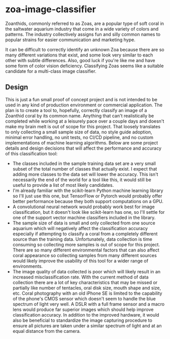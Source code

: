 # zoa-image-classifier
Zoanthids, commonly referred to as Zoas, are a popular type of soft coral in the saltwater aquarium industry that come in a wide variety of colors and patterns. The industry collectively assigns fun and silly common names to popular strains for easier communication and marketing hype.

It can be difficult to correctly identify an unknown Zoa because there are so many different variations that exist, and some look very similar to each other with subtle differences. Also, good luck if you're like me and have some form of color vision deficiency. Classifying Zoas seems like a suitable candidate for a multi-class image classifier.

## Design
This is just a fun small proof of concept project and is not intended to be used in any kind of production environment or commercial application. The plan is to create a tool to, hopefully, correctly classify an image of a Zoanthid coral by its common name. Anything that can't realistically be completed while working at a leisurely pace over a couple days and doesn't make my brain melt is out of scope for this project. That loosely translates to only collecting a small sample size of data, no style guide adoption, minimal error handling, no unit tests, no CI/CD pipeline, and no custom implementations of machine learning algorithms. Below are some project details and design decisions that will affect the performance and accuracy of this classification tool:
  - The classes included in the sample training data set are a very small subset of the total number of classes that actually exist. I expect that adding more classes to the data set will lower the accuracy. This isn't necessarily the end of the world for a tool like this, it would still be useful to provide a list of most likely candidates.
  - I'm already familiar with the scikit-learn Python machine learning library so I'll just use this one, but TensorFlow or Pytorch would probably offer better performance because they both support computations on a GPU.
  - A convolutional neural network would probably work best for image classification, but it doesn't look like scikit-learn has one, so I'll settle for one of the support vector machine classifiers included in the library.
  - The sample size of data is small and only collected from one source aquarium which will negatively affect the classification accuracy especially if attempting to classify a coral from a completely different source than the training data. Unfortunately, data collection is time consuming so collecting more samples is out of scope for this project. There are so many different environmental factors that can also affect coral appearance so collecting samples from many different sources would likely improve the usability of this tool for a wider range of environments. 
  - The image quality of data collected is poor which will likely result in an increased misclassification rate. With the current method of data collection there are a lot of key characteristics that may be missed or partially like number of tentacles, oral disk size, mouth shape and size, etc. Coral photography with an old iPhone SE is limited to the capability of the phone's CMOS sensor which doesn't seem to handle the blue spectrum of light very well. A DSLR with a full frame sensor and a macro lens would produce far superior images which should help improve classification accuracy. In addition to the improved hardware, it would also be beneficial to standardize the image capturing procedure to ensure all pictures are taken under a similar spectrum of light and at an equal distance from the camera.
